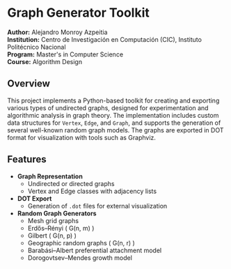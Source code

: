# Graph Generator Toolkit

**Author:** Alejandro Monroy Azpeitia  
**Institution:** Centro de Investigación en Computación (CIC), Instituto Politécnico Nacional  
**Program:** Master's in Computer Science  
**Course:** Algorithm Design  

## Overview

This project implements a Python-based toolkit for creating and exporting various types of undirected graphs, designed for experimentation and algorithmic analysis in graph theory. The implementation includes custom data structures for `Vertex`, `Edge`, and `Graph`, and supports the generation of several well-known random graph models. The graphs are exported in DOT format for visualization with tools such as Graphviz.

## Features

- **Graph Representation**
  - Undirected or directed graphs
  - Vertex and Edge classes with adjacency lists
- **DOT Export**
  - Generation of `.dot` files for external visualization
- **Random Graph Generators**
  - Mesh grid graphs
  - Erdős–Rényi \( G(n, m) \)
  - Gilbert \( G(n, p) \)
  - Geographic random graphs \( G(n, r) \)
  - Barabási–Albert preferential attachment model
  - Dorogovtsev–Mendes growth model
